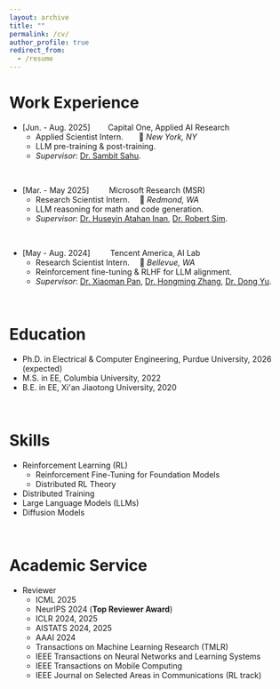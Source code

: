 ```yaml
---
layout: archive
title: ""
permalink: /cv/
author_profile: true
redirect_from:
  - /resume
---
```


Work Experience
======
* \[Jun. - Aug. 2025\]&emsp;&emsp;<i class="fa-solid fa-money-check-dollar"></i> Capital One, Applied AI Research
  * Applied Scientist Intern.&emsp;&emsp;🏡 *New York, NY*
  * LLM pre-training & post-training.
  * *Supervisor*: [Dr. Sambit Sahu](https://scholar.google.com/citations?user=lhCvmjkAAAAJ&hl=en).
<br />

* \[Mar. - May 2025\] &emsp;&emsp;<i class="fa-brands fa-microsoft"></i> Microsoft Research (MSR)
  * Research Scientist Intern. &emsp;🏡 *Redmond, WA*
  * LLM reasoning for math and code generation.
  * *Supervisor*: [Dr. Huseyin Atahan Inan](https://www.microsoft.com/en-us/research/people/huinan/), [Dr. Robert Sim](https://scholar.google.com/citations?user=uT8sPt8AAAAJ).
<br />

* \[May - Aug. 2024\] &emsp;&emsp;<i class="fa-brands fa-qq"></i> Tencent America, AI Lab
  * Research Scientist Intern. &emsp;🏡 *Bellevue, WA*
  * Reinforcement fine-tuning & RLHF for LLM alignment.
  * *Supervisor*: [Dr. Xiaoman Pan](https://scholar.google.com/citations?user=tRPF03IAAAAJ), [Dr. Hongming Zhang](https://scholar.google.com/citations?user=i5ETuuQAAAAJ), [Dr. Dong Yu](https://scholar.google.com/citations?hl=en&user=tMY31_gAAAAJ&view_op=list_works&sortby=pubdate).

<br>

Education
======
* Ph.D. in Electrical & Computer Engineering, Purdue University, 2026 (expected)
* M.S. in EE, Columbia University, 2022
* B.E. in EE, Xi'an Jiaotong University, 2020

<br>

Skills
======
* Reinforcement Learning (RL)
  * Reinforcement Fine-Tuning for Foundation Models
  * Distributed RL Theory
* Distributed Training
* Large Language Models (LLMs)
* Diffusion Models

<br>

Academic Service
======
* Reviewer
  * ICML 2025
  * NeurIPS 2024 (**Top Reviewer Award**)
  * ICLR 2024, 2025
  * AISTATS 2024, 2025
  * AAAI 2024
  * Transactions on Machine Learning Research (TMLR)
  * IEEE Transactions on Neural Networks and Learning Systems
  * IEEE Transactions on Mobile Computing
  * IEEE Journal on Selected Areas in Communications (RL track)


<head> 
    <script defer src="https://use.fontawesome.com/releases/v6.7.2/js/all.js"></script> 
    <script defer src="https://use.fontawesome.com/releases/v6.7.2/js/v4-shims.js"></script> 
</head> 
<link rel="stylesheet" href="https://use.fontawesome.com/releases/v6.7.2/css/all.css">
